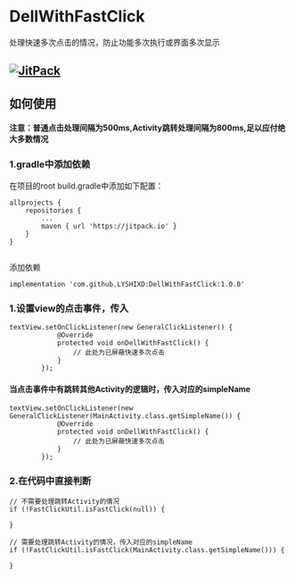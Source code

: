 # DellWithFastClick
处理快速多次点击的情况，防止功能多次执行或界面多次显示

## [![JitPack](https://jitpack.io/v/LYSHIXD/DellWithFastClick.svg)](https://jitpack.io/#LYSHIXD/DellWithFastClick)

## 如何使用 


#### 注意：普通点击处理间隔为500ms,Activity跳转处理间隔为800ms,足以应付绝大多数情况

### 1.gradle中添加依赖
   
在项目的root build.gradle中添加如下配置：
```
allprojects {
	repositories {
		...
		maven { url 'https://jitpack.io' }
	}
}
	
```
添加依赖

```
implementation 'com.github.LYSHIXD:DellWithFastClick:1.0.0'

```

### 1.设置view的点击事件，传入

```
textView.setOnClickListener(new GeneralClickListener() {
			@Override
			protected void onDellWithFastClick() {
				// 此处为已屏蔽快速多次点击
			}
		});
```

#### 当点击事件中有跳转其他Activity的逻辑时，传入对应的simpleName

```
textView.setOnClickListener(new GeneralClickListener(MainActivity.class.getSimpleName()) {
			@Override
			protected void onDellWithFastClick() {
				// 此处为已屏蔽快速多次点击
			}
		});
```

### 2.在代码中直接判断
```
// 不需要处理跳转Activity的情况
if (!FastClickUtil.isFastClick(null)) {

}

// 需要处理跳转Activity的情况，传入对应的simpleName
if (!FastClickUtil.isFastClick(MainActivity.class.getSimpleName())) {

}
```
